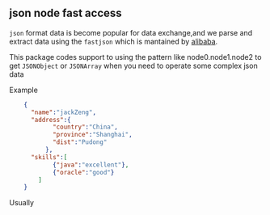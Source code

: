 ## json node fast access ##

`json` format data is become popular for data exchange,and we parse and extract data using the `fastjson` which is mantained by [alibaba](https://github.com/alibaba/fastjson).

This package codes support to using the pattern like node0.node1.node2 to get `JSONObject` or `JSONArray` when you need to operate some complex json data

Example

```json
    {
      "name":"jackZeng",
      "address":{
			"country":"China",
			"province":"Shanghai",
			"dist":"Pudong"
		  },
  	  "skills":[
  			{"java":"excellent"},
  			{"oracle":"good"}
  		]
    }
```

Usually 
